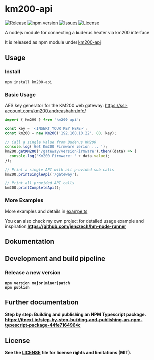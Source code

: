 # km200-api
[![Release](https://img.shields.io/github/release/jenszech/km200-api.svg)](https://github.com/jenszech/km200-api/releases/latest)
[![npm version](https://badge.fury.io/js/km200-api.svg)](https://badge.fury.io/js/homematic-js-xmlapi)
[![Issues](https://img.shields.io/github/issues/jenszech/km200-api.svg)](https://github.com/jenszech/km200-api/issues)
[![License](https://img.shields.io/badge/license-MIT-green.svg)](https://opensource.org/licenses/MIT)

A nodejs module for connecting a buderus heater via km200 interface

It is released as npm module under [km200-api](https://www.npmjs.com/package/km200-api)

## Usage
### Install
```
npm install km200-api
```
### Basic Usage
AES key generator for the KM200 web gateway: https://ssl-account.com/km200.andreashahn.info/

```javascript
import { Km200 } from 'km200-api';

const key = '<INSERT YOUR KEY HERE>';
const km200 = new Km200('192.168.10.22', 80, key);

// Call a single Value from Buderus KM200
console.log('Get Km200 Firmware Verion ... ');
km200.getKM200('/gateway/versionFirmware').then((data) => {
  console.log('Km200 Firmware: ' + data.value);
});

// Print a single API with all provided sub calls
km200.printSingleApi('/gateway');

// Print all provided API calls
km200.printCompleteApi();

```

### More Examples
More examples and details in [exampe.ts](./src/example/example.ts)

You can also check my own project for detailed usage example and inspiration<b> 
https://github.com/jenszech/hm-node-runner

## Dokumentation
## Development and build pipeline
### Release a new version
```
npm version major|minor|patch
npm publish
```

## Further documentation

Step by step: Building and publishing an NPM Typescript package.<br>
https://itnext.io/step-by-step-building-and-publishing-an-npm-typescript-package-44fe7164964c

## License
See the [LICENSE](LICENSE.md) file for license rights and limitations (MIT).
